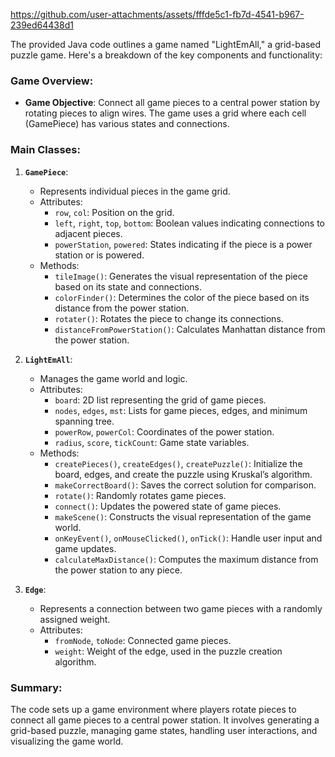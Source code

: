 


https://github.com/user-attachments/assets/fffde5c1-fb7d-4541-b967-239ed64438d1







The provided Java code outlines a game named "LightEmAll," a grid-based puzzle game. Here's a breakdown of the key components and functionality:

### Game Overview:
- **Game Objective**: Connect all game pieces to a central power station by rotating pieces to align wires. The game uses a grid where each cell (GamePiece) has various states and connections.
  
### Main Classes:

1. **`GamePiece`**:
   - Represents individual pieces in the game grid.
   - Attributes:
     - `row`, `col`: Position on the grid.
     - `left`, `right`, `top`, `bottom`: Boolean values indicating connections to adjacent pieces.
     - `powerStation`, `powered`: States indicating if the piece is a power station or is powered.
   - Methods:
     - `tileImage()`: Generates the visual representation of the piece based on its state and connections.
     - `colorFinder()`: Determines the color of the piece based on its distance from the power station.
     - `rotater()`: Rotates the piece to change its connections.
     - `distanceFromPowerStation()`: Calculates Manhattan distance from the power station.

2. **`LightEmAll`**:
   - Manages the game world and logic.
   - Attributes:
     - `board`: 2D list representing the grid of game pieces.
     - `nodes`, `edges`, `mst`: Lists for game pieces, edges, and minimum spanning tree.
     - `powerRow`, `powerCol`: Coordinates of the power station.
     - `radius`, `score`, `tickCount`: Game state variables.
   - Methods:
     - `createPieces()`, `createEdges()`, `createPuzzle()`: Initialize the board, edges, and create the puzzle using Kruskal’s algorithm.
     - `makeCorrectBoard()`: Saves the correct solution for comparison.
     - `rotate()`: Randomly rotates game pieces.
     - `connect()`: Updates the powered state of game pieces.
     - `makeScene()`: Constructs the visual representation of the game world.
     - `onKeyEvent()`, `onMouseClicked()`, `onTick()`: Handle user input and game updates.
     - `calculateMaxDistance()`: Computes the maximum distance from the power station to any piece.

3. **`Edge`**:
   - Represents a connection between two game pieces with a randomly assigned weight.
   - Attributes:
     - `fromNode`, `toNode`: Connected game pieces.
     - `weight`: Weight of the edge, used in the puzzle creation algorithm.

### Summary:
The code sets up a game environment where players rotate pieces to connect all game pieces to a central power station. It involves generating a grid-based puzzle, managing game states, handling user interactions, and visualizing the game world.
